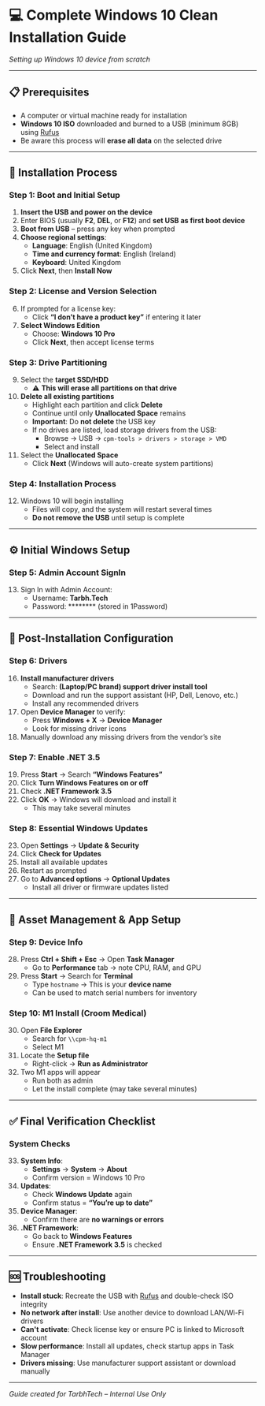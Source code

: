 # 💻 Complete Windows 10 Clean Installation Guide  
*Setting up Windows 10 device from scratch*  

---

## 📋 Prerequisites

- A computer or virtual machine ready for installation  
- **Windows 10 ISO** downloaded and burned to a USB (minimum 8GB) using [Rufus](https://rufus.ie)
- Be aware this process will **erase all data** on the selected drive  

---

## 🚀 Installation Process

### Step 1: Boot and Initial Setup

1. **Insert the USB and power on the device**  
2. Enter BIOS (usually **F2**, **DEL**, or **F12**) and **set USB as first boot device**  
3. **Boot from USB** – press any key when prompted  
4. **Choose regional settings**:  
   - **Language**: English (United Kingdom)  
   - **Time and currency format**: English (Ireland)  
   - **Keyboard**: United Kingdom  
5. Click **Next**, then **Install Now**

### Step 2: License and Version Selection

6. If prompted for a license key:
   - Click **“I don’t have a product key”** if entering it later  
7. **Select Windows Edition**  
   - Choose: **Windows 10 Pro**  
   - Click **Next**, then accept license terms

### Step 3: Drive Partitioning

9. Select the **target SSD/HDD**  
   - ⚠️ **This will erase all partitions on that drive**  
10. **Delete all existing partitions**  
    - Highlight each partition and click **Delete**  
    - Continue until only **Unallocated Space** remains  
    - **Important**: Do **not delete** the USB key  
    - If no drives are listed, load storage drivers from the USB:  
      - Browse → USB → `cpm-tools > drivers > storage > VMD`  
      - Select and install  
11. Select the **Unallocated Space**  
    - Click **Next** (Windows will auto-create system partitions)

### Step 4: Installation Process

12. Windows 10 will begin installing  
    - Files will copy, and the system will restart several times  
    - **Do not remove the USB** until setup is complete  

---

## ⚙️ Initial Windows Setup

### Step 5: Admin Account SignIn

13. Sign In with Admin Account:  
    - Username: **Tarbh.Tech**  
    - Password: ******** (stored in 1Password)  


---

## 🔧 Post-Installation Configuration

### Step 6: Drivers

16. **Install manufacturer drivers**  
    - Search: **(Laptop/PC brand) support driver install tool**  
    - Download and run the support assistant (HP, Dell, Lenovo, etc.)  
    - Install any recommended drivers  
17. Open **Device Manager** to verify:  
    - Press **Windows + X** → **Device Manager**  
    - Look for missing driver icons  
18. Manually download any missing drivers from the vendor’s site

### Step 7: Enable .NET 3.5

19. Press **Start** → Search **“Windows Features”**  
20. Click **Turn Windows Features on or off**  
21. Check **.NET Framework 3.5**  
22. Click **OK** → Windows will download and install it  
    - This may take several minutes  

### Step 8: Essential Windows Updates

23. Open **Settings** → **Update & Security**  
24. Click **Check for Updates**  
25. Install all available updates  
26. Restart as prompted  
27. Go to **Advanced options** → **Optional Updates**  
    - Install all driver or firmware updates listed

---

## 🧾 Asset Management & App Setup

### Step 9: Device Info

28. Press **Ctrl + Shift + Esc** → Open **Task Manager**  
    - Go to **Performance** tab → note CPU, RAM, and GPU  
29. Press **Start** → Search for **Terminal**  
    - Type `hostname` → This is your **device name**  
    - Can be used to match serial numbers for inventory  

### Step 10: M1 Install (Croom Medical)

30. Open **File Explorer**  
    - Search for `\\cpm-hq-m1`  
    - Select M1
31. Locate the **Setup file**  
    - Right-click → **Run as Administrator**  
32. Two M1 apps will appear  
    - Run both as admin  
    - Let the install complete (may take several minutes)

---

## ✅ Final Verification Checklist

### System Checks

33. **System Info**:  
    - **Settings** → **System** → **About**  
    - Confirm version = Windows 10 Pro  
34. **Updates**:  
    - Check **Windows Update** again  
    - Confirm status = **“You’re up to date”**  
35. **Device Manager**:  
    - Confirm there are **no warnings or errors**  
36. **.NET Framework**:  
    - Go back to **Windows Features**  
    - Ensure **.NET Framework 3.5** is checked  

---

## 🆘 Troubleshooting

- **Install stuck**: Recreate the USB with [Rufus](https://rufus.ie) and double-check ISO integrity  
- **No network after install**: Use another device to download LAN/Wi-Fi drivers  
- **Can't activate**: Check license key or ensure PC is linked to Microsoft account  
- **Slow performance**: Install all updates, check startup apps in Task Manager  
- **Drivers missing**: Use manufacturer support assistant or download manually

---

*Guide created for TarbhTech – Internal Use Only*  
